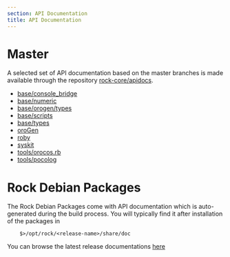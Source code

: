 ```yaml
---
section: API Documentation
title: API Documentation
---
```


# Master
A selected set of API documentation based on the master branches is made available through the 
repository [rock-core/apidocs](https://github.com/rock-core/apidocs).

 * [base/console_bridge](base/console_bridge)
 * [base/numeric](base/numeric)
 * [base/orogen/types](base/orogen/types)
 * [base/scripts](base/scripts)
 * [base/types](base/types)
 * [oroGen](orogen)
 * [roby](https://www.rubydoc.info/github/rock-core/tools-roby)
 * [syskit](tools/syskit)
 * [tools/orocos.rb](tools/orocos.rb)
 * [tools/pocolog](tools/pocolog)


# Rock Debian Packages
The Rock Debian Packages come with API documentation which is auto-generated
during the build process.
You will typically find it after installation of the packages in
~~~
    $>/opt/rock/<release-name>/share/doc
~~~

You can browse the latest release documentations [here](http://rock.hb.dfki.de/apis/latest)

